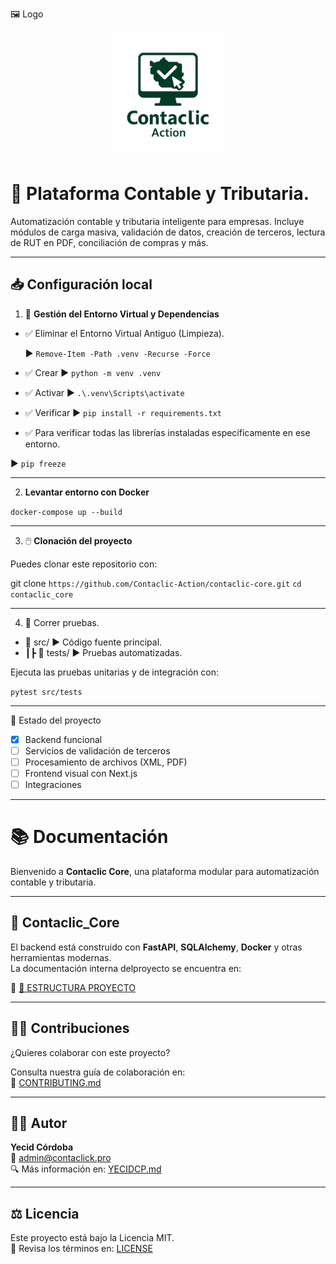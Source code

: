 🖼️ Logo

<p align="center">
  <img src="./assets/logo.png" alt="Contaclic Logo" width="200"/>
</p>

# 🧠  Plataforma Contable y Tributaria.


Automatización contable y tributaria inteligente para empresas. Incluye módulos de carga masiva, validación de datos, creación de terceros, lectura de RUT en PDF, conciliación de compras y más.

---



## 📥 Configuración local


1. 🧹 **Gestión del Entorno Virtual y Dependencias**
    
   
- ✅ Eliminar el Entorno Virtual Antiguo (Limpieza).

     ▶ `Remove-Item -Path .venv -Recurse -Force`  

- ✅ Crear       ▶  `python -m venv .venv`                       
- ✅ Activar     ▶  `.\.venv\Scripts\activate`
- ✅ Verificar   ▶  `pip install -r requirements.txt` 
                    
- ✅ Para verificar todas las librerías instaladas específicamente en ese entorno.
     
 ▶ `pip freeze`

---

2. **Levantar entorno con Docker**

`docker-compose up --build`
 
---

3. 🖱️ **Clonación del proyecto**

Puedes clonar este repositorio con:

git clone `https://github.com/Contaclic-Action/contaclic-core.git`
`cd contaclic_core`

 ---

4. 🧪 Correr pruebas.

- 📂 src/                     ▶️  Código fuente principal.
- ┃┣ 📂 tests/                ▶️  Pruebas automatizadas.

Ejecuta las pruebas unitarias y de integración con:

 `pytest src/tests`
                            
---


🚧 Estado del proyecto

- [x] Backend funcional
- [ ] Servicios de validación de terceros
- [ ] Procesamiento de archivos (XML, PDF)
- [ ] Frontend visual con Next.js
- [ ] Integraciones

---

# 📚 Documentación

Bienvenido a **Contaclic Core**, una plataforma modular para automatización contable y tributaria.

---

## 📁 Contaclic_Core

El backend está construido con **FastAPI**, **SQLAlchemy**, **Docker** y otras herramientas modernas.  
La documentación interna delproyecto se encuentra en:

📄 [📁 ESTRUCTURA PROYECTO](./docs/README.md)

---

## 💪🏼 Contribuciones

¿Quieres colaborar con este proyecto?

Consulta nuestra guía de colaboración en:  
🔧 [CONTRIBUTING.md](./CONTRIBUTING.md)

---

## 👨‍💼 Autor

**Yecid Córdoba**  
📧 <admin@contaclick.pro>  
🔍 Más información en: [YECIDCP.md](./YECIDCP.md)

---

## ⚖️ Licencia

Este proyecto está bajo la Licencia MIT.  
📄 Revisa los términos en: [LICENSE](./LICENSE)
